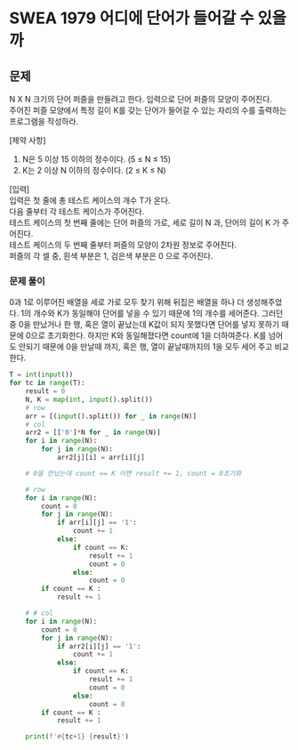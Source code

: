 # SWEA 1979 어디에 단어가 들어갈 수 있을까
## 문제
N X N 크기의 단어 퍼즐을 만들려고 한다. 입력으로 단어 퍼즐의 모양이 주어진다.  
주어진 퍼즐 모양에서 특정 길이 K를 갖는 단어가 들어갈 수 있는 자리의 수를 출력하는 프로그램을 작성하라.  

[제약 사항]  
1. N은 5 이상 15 이하의 정수이다. (5 ≤ N ≤ 15)  
2. K는 2 이상 N 이하의 정수이다. (2 ≤ K ≤ N)  

[입력]  
입력은 첫 줄에 총 테스트 케이스의 개수 T가 온다.  
다음 줄부터 각 테스트 케이스가 주어진다.  
테스트 케이스의 첫 번째 줄에는 단어 퍼즐의 가로, 세로 길이 N 과, 단어의 길이 K 가 주어진다.  
테스트 케이스의 두 번째 줄부터 퍼즐의 모양이 2차원 정보로 주어진다.  
퍼즐의 각 셀 중, 흰색 부분은 1, 검은색 부분은 0 으로 주어진다.  

### 문제 풀이
0과 1로 이루어진 배열을 세로 가로 모두 찾기 위해 뒤집은 배열을 하나 더 생성해주었다. 
1의 개수와 K가 동일해야 단어를 넣을 수 있기 때문에 1의 개수를 세어준다. 그러던 중 0을 만났거나 한 행, 혹은 열이 끝났는데 K값이 되지 못했다면 단어를 넣지 못하기 때문에 0으로 초기화한다. 하지만 K와 동일해졌다면 count에 1을 더하여준다. K를 넘어도 안되기 때문에 0을 만날때 까지, 혹은 행, 열이 끝날때까지의 1을 모두 세어 주고 비교한다.  
```python
T = int(input())
for tc in range(T):
    result = 0
    N, K = map(int, input().split())
    # row
    arr = [(input().split()) for _ in range(N)]
    # col
    arr2 = [['0']*N for _ in range(N)]
    for i in range(N):
        for j in range(N):
            arr2[j][i] = arr[i][j]

    # 0을 만났는데 count == K 이면 result += 1, count = 0초기화

    # row
    for i in range(N):
        count = 0
        for j in range(N): 
            if arr[i][j] == '1':
                count += 1
            else: 
                if count == K:
                    result += 1
                    count = 0
                else:
                    count = 0
        if count == K :
            result += 1

    # # col
    for i in range(N):
        count = 0
        for j in range(N): 
            if arr2[i][j] == '1':
                count += 1
            else: 
                if count == K:
                    result += 1
                    count = 0
                else:
                    count = 0
        if count == K :
            result += 1

    print(f'#{tc+1} {result}')

```